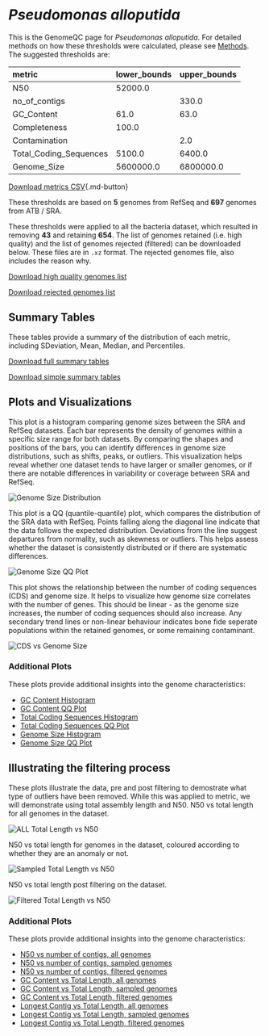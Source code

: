 # *Pseudomonas alloputida*

This is the GenomeQC page for *Pseudomonas alloputida*. For detailed methods on how these thresholds were calculated, please see [Methods](../../methods.md).
The suggested thresholds are: 

| metric                 | lower_bounds   | upper_bounds   |
|:-----------------------|:---------------|:---------------|
| N50                    | 52000.0        |                |
| no_of_contigs          |                | 330.0          |
| GC_Content             | 61.0           | 63.0           |
| Completeness           | 100.0          |                |
| Contamination          |                | 2.0            |
| Total_Coding_Sequences | 5100.0         | 6400.0         |
| Genome_Size            | 5600000.0      | 6800000.0      |

[Download metrics CSV](Pseudomonas_alloputida_metrics.csv){.md-button}


These thresholds are based on **5** genomes from RefSeq and **697** genomes from ATB / SRA.

These thresholds were applied to all the bacteria dataset, which resulted in removing **43** and retaining **654**.
The list of genomes retained (i.e. high quality) and the list of genomes rejected (filtered) can be downloaded below. These files are in `.xz` format. The rejected genomes file, also includes the reason why.

[Download high quality genomes list](Pseudomonas_alloputida_high_quality_genomes.csv.xz)


[Download rejected genomes list](Pseudomonas_alloputida_filtered_out_genomes.csv.xz)



## Summary Tables
These tables provide a summary of the distribution of each metric, including SDeviation, Mean, Median, and Percentiles.

[Download full summary tables](summary.csv)

[Download simple summary tables](selected_summary.csv)

## Plots and Visualizations

This plot is a histogram comparing genome sizes between the SRA and RefSeq datasets. Each bar represents the density of genomes within a specific size range for both datasets. By comparing the shapes and positions of the bars, you can identify differences in genome size distributions, such as shifts, peaks, or outliers. This visualization helps reveal whether one dataset tends to have larger or smaller genomes, or if there are notable differences in variability or coverage between SRA and RefSeq.

![Genome Size Distribution](Genome_Size_refseq_histogram_kde.png)

This plot is a QQ (quantile-quantile) plot, which compares the distribution of the SRA data with RefSeq. Points falling along the diagonal line indicate that the data follows the expected distribution. Deviations from the line suggest departures from normality, such as skewness or outliers. This helps assess whether the dataset is consistently distributed or if there are systematic differences.

![Genome Size QQ Plot](Genome_Size_refseq_qqplot.png)

This plot shows the relationship between the number of coding sequences (CDS) and genome size. It helps to visualize how genome size correlates with the number of genes. This should be linear - as the genome size increases, the number of coding sequences should also increase. Any secondary trend lines or non-linear behaviour indicates bone fide seperate populations within the retained genomes, or some remaining contaminant. 

![CDS vs Genome Size](Pseudomonas_alloputida_CDS_vs_Genome_Size.png)

### Additional Plots

These plots provide additional insights into the genome characteristics:

- [GC Content Histogram](GC_Content_refseq_histogram_kde.png)
- [GC Content QQ Plot](GC_Content_refseq_qqplot.png)
- [Total Coding Sequences Histogram](Total_Coding_Sequences_refseq_histogram_kde.png)
- [Total Coding Sequences QQ Plot](Total_Coding_Sequences_refseq_qqplot.png)
- [Genome Size Histogram](Genome_Size_refseq_histogram_kde.png)
- [Genome Size QQ Plot](Genome_Size_refseq_qqplot.png)
## Illustrating the filtering process
These plots illustrate the data, pre and post filtering to demostrate what type of outliers have been removed. While this was applied to metric, we will demonstrate using total assembly length and N50.
N50 vs total length for all genomes in the dataset.

![ALL Total Length vs N50](Pseudomonas_alloputida_all_total_length_N50.png)

N50 vs total length for genomes in the dataset, coloured according to whether they are an anomaly or not.

![Sampled Total Length vs N50](Pseudomonas_alloputida_sample_total_length_N50.png)

N50 vs total length post filtering on the dataset.

![Filtered Total Length vs N50](Pseudomonas_alloputida_filt_total_length_N50.png)

### Additional Plots

These plots provide additional insights into the genome characteristics:

- [N50 vs number of contigs, all genomes](Pseudomonas_alloputida_all_N50_number.png)
- [N50 vs number of contigs, sampled genomes](Pseudomonas_alloputida_sample_N50_number.png)
- [N50 vs number of contigs, filtered genomes](Pseudomonas_alloputida_filt_N50_number.png)
- [GC Content vs Total Length, all genomes](Pseudomonas_alloputida_all_total_length_GC_Content.png)
- [GC Content vs Total Length, sampled genomes](Pseudomonas_alloputida_sample_total_length_GC_Content.png)
- [GC Content vs Total Length, filtered genomes](Pseudomonas_alloputida_filt_total_length_GC_Content.png)
- [Longest Contig vs Total Length, all genomes](Pseudomonas_alloputida_all_total_length_longest.png)
- [Longest Contig vs Total Length, sampled genomes](Pseudomonas_alloputida_sample_total_length_longest.png)
- [Longest Contig vs Total Length, filtered genomes](Pseudomonas_alloputida_filt_total_length_longest.png)
